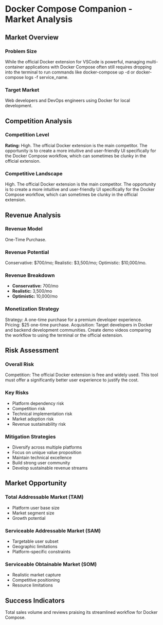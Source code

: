 # Docker Compose Companion - Market Analysis

## Market Overview

### Problem Size
While the official Docker extension for VSCode is powerful, managing multi-container applications with Docker Compose often still requires dropping into the terminal to run commands like docker-compose up -d or docker-compose logs -f service_name.

### Target Market
Web developers and DevOps engineers using Docker for local development.

## Competition Analysis

### Competition Level
**Rating:** High. The official Docker extension is the main competitor. The opportunity is to create a more intuitive and user-friendly UI specifically for the Docker Compose workflow, which can sometimes be clunky in the official extension.

### Competitive Landscape
High. The official Docker extension is the main competitor. The opportunity is to create a more intuitive and user-friendly UI specifically for the Docker Compose workflow, which can sometimes be clunky in the official extension.

## Revenue Analysis

### Revenue Model
One-Time Purchase.

### Revenue Potential
Conservative: $700/mo; Realistic: $3,500/mo; Optimistic: $10,000/mo.

### Revenue Breakdown
- **Conservative:** 700/mo
- **Realistic:** 3,500/mo
- **Optimistic:** 10,000/mo

### Monetization Strategy
Strategy: A one-time purchase for a premium developer experience. Pricing: $25 one-time purchase. Acquisition: Target developers in Docker and backend development communities. Create demo videos comparing the workflow to using the terminal or the official extension.

## Risk Assessment

### Overall Risk
Competition: The official Docker extension is free and widely used. This tool must offer a significantly better user experience to justify the cost.

### Key Risks
- Platform dependency risk
- Competition risk
- Technical implementation risk
- Market adoption risk
- Revenue sustainability risk

### Mitigation Strategies
- Diversify across multiple platforms
- Focus on unique value proposition
- Maintain technical excellence
- Build strong user community
- Develop sustainable revenue streams

## Market Opportunity

### Total Addressable Market (TAM)
- Platform user base size
- Market segment size
- Growth potential

### Serviceable Addressable Market (SAM)
- Targetable user subset
- Geographic limitations
- Platform-specific constraints

### Serviceable Obtainable Market (SOM)
- Realistic market capture
- Competitive positioning
- Resource limitations

## Success Indicators
Total sales volume and reviews praising its streamlined workflow for Docker Compose.
